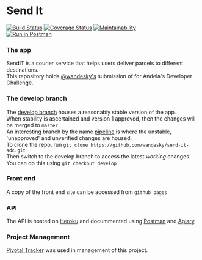 # Send It
[![Build Status](https://travis-ci.com/wandesky/send-it-adc.svg?branch=pipeline)](https://travis-ci.com/wandesky/send-it-adc)
[![Coverage Status](https://coveralls.io/repos/github/wandesky/send-it-adc/badge.svg?branch=develop)](https://coveralls.io/github/wandesky/send-it-adc?branch=develop)
[![Maintainability](https://api.codeclimate.com/v1/badges/78383df05ce674f5952a/maintainability)](https://codeclimate.com/github/wandesky/send-it-adc/maintainability)  
[![Run in Postman](https://run.pstmn.io/button.svg)](https://app.getpostman.com/run-collection/0a3fd2f84fb150db77f4)
### The app
SendIT is a courier service that helps users deliver parcels to different destinations.   
This repository holds [@wandesky's](https://github.com/wandesky) submission of for Andela's Developer Challenge.  
### The develop branch
The [develop branch](https://github.com/wandesky/send-it-adc/tree/develop) houses a reasonably stable version of the app.  
When stability is ascertained and version 1 approved, then the changes will be merged to `master`.  
An interesting branch by the name [pipeline](https://github.com/wandesky/send-it-adc/tree/pipeline) is where the unstable, 'unapproved' and unverified changes are housed.  
To clone the repo, run `git clone https://github.com/wandesky/send-it-adc.git`  
Then switch to the develop branch to access the latest _working_ changes. You can do this using `git checkout develop`  
### Front end
A copy of the front end site can be accessed from `github pages`  
### API
The API is hosted on [Heroku](https://send-it-adc-production.herokuapp.com/) and docummented using [Postman](https://documenter.getpostman.com/view/4624230/RzfdrB9J) and [Apiary](senditadc.docs.apiary.io).  
### Project Management
[Pivotal Tracker](https://www.pivotaltracker.com/n/projects/2224104) was used in management of this project.
